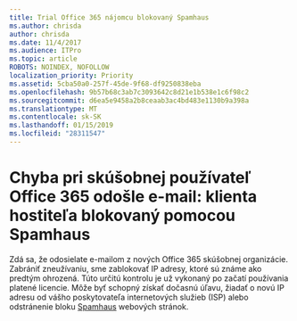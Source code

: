 ```yaml
---
title: Trial Office 365 nájomcu blokovaný Spamhaus
ms.author: chrisda
author: chrisda
ms.date: 11/4/2017
ms.audience: ITPro
ms.topic: article
ROBOTS: NOINDEX, NOFOLLOW
localization_priority: Priority
ms.assetid: 5cba50a0-257f-45de-9f68-df9250838eba
ms.openlocfilehash: 9b57b68c3ab7c3093642c8d21e1b538e1c6f98c2
ms.sourcegitcommit: d6ea5e9458a2b8ceaab3ac4bd483e1130b9a398a
ms.translationtype: MT
ms.contentlocale: sk-SK
ms.lasthandoff: 01/15/2019
ms.locfileid: "28311547"
---
```

# <a name="error-when-an-office-365-trial-user-sends-email-client-host-blocked-using-spamhaus"></a>Chyba pri skúšobnej používateľ Office 365 odošle e-mail: klienta hostiteľa blokovaný pomocou Spamhaus

Zdá sa, že odosielate e-mailom z nových Office 365 skúšobnej organizácie. Zabrániť zneužívaniu, sme zablokovať IP adresy, ktoré sú známe ako predtým ohrozená. Túto určitú kontrolu je už vykonaný po začatí používania platené licencie. Môže byť schopný získať dočasnú úľavu, žiadať o novú IP adresu od vášho poskytovateľa internetových služieb (ISP) alebo odstránenie bloku [Spamhaus](https://go.microsoft.com/fwlink/p/?linkid=123245) webových stránok. 
  

